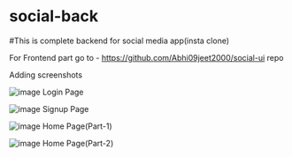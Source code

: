 # social-back

#This is complete backend for social media app(insta clone) 

For Frontend part go to - https://github.com/Abhi09jeet2000/social-ui repo

Adding screenshots


![image](https://user-images.githubusercontent.com/65527851/205610258-5df5e2c4-a104-4072-8320-f55b1367b1b9.png)
Login Page



![image](https://user-images.githubusercontent.com/65527851/205610585-0f653221-9df0-41de-9a5a-d95663f000a6.png)
Signup Page



![image](https://user-images.githubusercontent.com/65527851/205610692-0ed52d7d-1654-4a82-8a2f-58d8419b06e4.png)
Home Page(Part-1)



![image](https://user-images.githubusercontent.com/65527851/205610806-8aec43a9-3a6a-484e-a32d-a5f2748f2c8f.png)
Home Page(Part-2)



